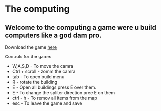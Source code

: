 #  The computing
## Welcome to the computing a game were u build computers like a god dam pro.
Download the game [here](https://github.com/lukasabbe/thecomputing/tree/main/Builds "here")

Controls for the game:

- W,A,S,D - To move the camra
- Ctrl + scroll - zomm the camra
- tab - To open build menu
- R - rotate the building
- E - Open all buildings press E over them.
- E - To change the spliter direction pree E on them
- ctrl - h - To remov all items from the map
- esc - To leave the game and save
